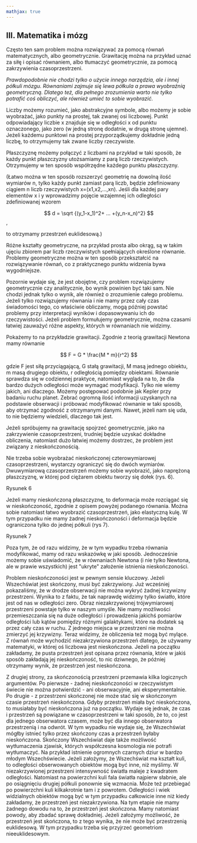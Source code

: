 ```yaml
---
mathjax: true
---
```

## III. Matematika i mózg

Często ten sam problem można rozwiązywać za pomocą równań matematycznych,
albo geometrycznie. Grawitację można na przykład uznać za siłę i opisać równaniem,
albo tłumaczyć geometrycznie, za pomocą zakrzywienia czasoprzestrzeni.

*Prawdopodobnie nie chodzi tylko o użycie innego narzędzia, ale i innej półkuli mózgu.
Równaniami zajmuje się lewa półkula a prawa wyobraźnią geometryczną.
Dlatego też, dla pełnego zrozumienia warto nie tylko potrafić coś obliczyć,
ale również umieć to sobie wyobrazić.*

Liczby możemy rozumieć, jako abstrakcyjne symbole, albo możemy je sobie wyobrażać,
jako punkty na prostej, tak zwanej osi liczbowej.
Punkt odpowiadający liczbie x znajduje się w odległości x od punktu oznaczonego,
jako zero (w jedną stronę dodatnie, w drugą stronę ujemne).
Jeżeli każdemu punktowi na prostej przyporządkujemy dokładnie jedną liczbę,
to otrzymujemy tak zwane liczby rzeczywiste.

Płaszczyznę możemy połączyć z liczbami na przykład w taki sposób,
że każdy punkt płaszczyzny utożsamiamy z parą liczb rzeczywistych.
Otrzymujemy w ten sposób współrzędne każdego punktu płaszczyzny.


(Łatwo można w ten sposób rozszerzyć geometrię na dowolną ilość wymiarów n, tylko każdy punkt
zamiast parą liczb, będzie zdefiniowany ciągiem n liczb rzeczywistych x=(x1,x2,...,xn).
Jeśli dla każdej pary elementów x i y wprowadzimy pojęcie wzajemnej ich odległości
zdefiniowanej wzorem

$$ d = \sqrt {(y_1-x_1)^2+ ... +(y_n-x_n)^2}  $$,

to otrzymamy przestrzeń euklidesową.)

Różne kształty geometryczne, na przykład prosta albo okrąg, są w takim ujęciu zbiorem par liczb rzeczywistych
spełniających określone równanie. Problemy geometryczne można w ten sposób przekształcić na rozwiązywanie równań,
co z praktycznego punktu widzenia bywa wygodniejsze.

Pozornie wydaje się, że jest obojętne, czy problem rozwiązujemy geometrycznie czy analitycznie,
bo wynik powinien być taki sam. Nie chodzi jednak tylko o wynik, ale również o zrozumienie całego problemu.
Jeżeli tylko rozwiązujemy równania i nie mamy przez cały czas świadomości tego, co właściwie obliczamy,
mogą później powstać problemy przy interpretacji wyników i dopasowywaniu ich do rzeczywistości.
Jeżeli problem formułujemy geometrycznie, można czasami łatwiej zauważyć różne aspekty,
których w równaniach nie widzimy.

Pokażemy to na przykładzie grawitacji. Zgodnie z  teorią grawitacji Newtona mamy równanie

$$ F = G * \frac{M * m}{r^2}  $$

gdzie F jest siłą przyciągającą, G stałą grawitacji, M masą jednego obiektu,  m masą drugiego obiektu,
r odległością pomiędzy  obiektami. Równanie sprawdza się w codziennej praktyce, natomiast wygląda na to,
że dla bardzo dużych odległości może wymagać modyfikacji. Tylko nie wiemy jakich, ani dlaczego.
Możemy postępować podobnie jak Kepler przy badaniu ruchu planet.
Zebrać ogromną ilość informacji uzyskanych na podstawie obserwacji i próbować modyfikować równanie w taki sposób,
aby otrzymać zgodność z otrzymanymi danymi. Nawet, jeżeli nam się uda, to nie będziemy wiedzieli, dlaczego tak jest.

Jeżeli spróbujemy na grawitację spojrzeć geometrycznie, jako na zakrzywienie czasoprzestrzeni,
trudniej będzie uzyskać dokładne obliczenia, natomiast dużo łatwiej możemy dostrzec, że problem jest związany z nieskończonością.

Nie trzeba sobie wyobrażać nieskończonej czterowymiarowej czasoprzestrzeni, wystarczy ograniczyć się do dwóch wymiarów.
Dwuwymiarową czasoprzestrzeń możemy sobie wyobrazić, jako naprężoną płaszczyznę,
w której pod ciężarem obiektu tworzy się dołek (rys. 6).




Rysunek 6

 Jeżeli mamy nieskończoną płaszczyznę, to deformacja może rozciągać się w nieskończoność, zgodnie z opisem powyżej podanego równania. Można sobie natomiast łatwo wyobrazić czasoprzestrzeń, jako elastyczną kulę. W tym przypadku nie mamy żadnej nieskończoności i deformacja będzie ograniczona tylko do jednej półkuli (rys 7).  




Rysunek 7

Poza tym, że od razu widzimy, że w tym wypadku trzeba równania modyfikować, mamy od razu wskazówkę w jaki sposób. Jednocześnie możemy sobie uświadomić, że w równaniach Newtona (i nie tylko Newtona, ale w prawie wszystkich) jest "ukryte" założenie  istnienia nieskończoności. 

Problem nieskończoności jest w pewnym sensie kluczowy. Jeżeli Wszechświat jest skończony, musi być zakrzywiony. 
Już wcześniej pokazaliśmy, że w drodze obserwacji nie można wykryć żadnej krzywizny przestrzeni. Wynika to z faktu, że tak naprawdę widzimy tylko światło, które jest od nas w odległości zero. Obraz niezakrzywionej trójwymiarowej przestrzeni powstaje tylko w naszym umyśle. Nie mamy możliwości przemieszczania się na duże odległości i prowadzenia jakichś pomiarów odległości lub kątów pomiędzy różnymi galaktykami, które na dodatek są przez cały czas w ruchu. Z jednego miejsca w przestrzeni nie można zmierzyć jej krzywizny. 
Teraz widzimy, że obliczenia też mogą być mylące. Z równań może wychodzić niezakrzywiona przestrzeń dlatego, że używamy matematyki, w której oś liczbowa jest nieskończona. Jeżeli na początku zakładamy, że pusta przestrzeń jest opisana przez równania, które w jakiś sposób zakładają jej nieskończoność, to nic dziwnego, że później otrzymamy wynik, że przestrzeń jest nieskończona.

Z drugiej strony, za skończonością przestrzeni przemawia kilka logicznych argumentów. Po pierwsze - żadnej nieskończoności w rzeczywistym świecie nie można potwierdzić - ani obserwacyjnie, ani eksperymentalnie. Po drugie - z przestrzeni skończonej nie może stać się w skończonym czasie przestrzeń nieskończona. Gdyby przestrzeń miała być nieskończona, to musiałaby być nieskończona już na początku. Wydaje się jednak, że czas i przestrzeń są powiązane w czasoprzestrzeni w taki sposób, że to, co jest dla jednego obserwatora czasem, może być dla innego obserwatora przestrzenią i na odwrót. W tym wypadku nie wydaje się, że Wszechświat mógłby istnieć tylko przez skończony czas a przestrzeń byłaby nieskończona.
Skończony Wszechświat daje także możliwość wytłumaczenia zjawisk, których współczesna kosmologia nie potrafi wytłumaczyć. Na przykład istnienie ogromnych czarnych dziur w bardzo młodym Wszechświecie. Jeżeli założymy, że Wszechświat ma kształt kuli, to odległości obserwowanych obiektów mogą być inne, niż myślimy. W niezakrzywionej przestrzeni intensywność światła maleje z kwadratem odległości. Natomiast na powierzchni kuli fala światła najpierw słabnie, ale po osiągnięciu drugiej półkuli ponownie się wzmacnia. Może też przebiegać po powierzchni kuli kilkakrotnie tam i z powrotem. Odległości i wiek widzialnych obiektów mogą być w tym przypadku całkowicie inne niż kiedy zakładamy, że przestrzeń jest niezakrzywiona.
Na tym etapie nie mamy żadnego dowodu na to, że przestrzeń jest skończona. Mamy natomiast powody, aby zbadać sprawę dokładniej. Jeżeli założymy możliwość, że przestrzeń jest skończona, to z tego wynika, że nie może być przestrzenią euklidesową. W tym przypadku trzeba się przyjrzeć geometriom nieeuklidesowym.
